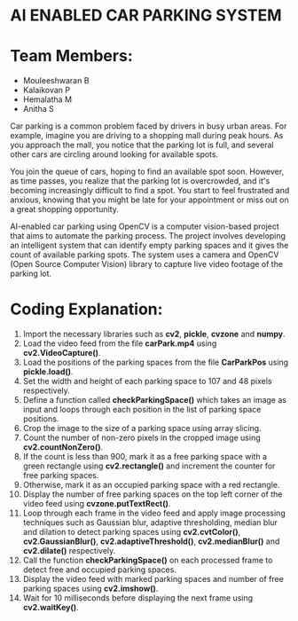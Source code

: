 # AI ENABLED CAR PARKING SYSTEM

# Team Members:
* Mouleeshwaran B
* Kalaikovan P
* Hemalatha M
* Anitha S


Car parking is a common problem faced by drivers in busy urban areas. For example, imagine you are driving to a shopping mall during peak hours. As you approach the mall, you notice that the parking lot is full, and several other cars are circling around looking for available spots.

You join the queue of cars, hoping to find an available spot soon. However, as time passes, you realize that the parking lot is overcrowded, and it's becoming increasingly difficult to find a spot. You start to feel frustrated and anxious, knowing that you might be late for your appointment or miss out on a great shopping opportunity.

AI-enabled car parking using OpenCV is a computer vision-based project that aims to automate the parking process. The project involves developing an intelligent system that can identify empty parking spaces and it gives the count of available parking spots. The system uses a camera and OpenCV (Open Source Computer Vision) library to capture live video footage of the parking lot.



# Coding Explanation: 
1. Import the necessary libraries such as **cv2**, **pickle**, **cvzone** and **numpy**.
2. Load the video feed from the file **carPark.mp4** using **cv2.VideoCapture()**.
3. Load the positions of the parking spaces from the file **CarParkPos** using **pickle.load()**.
4. Set the width and height of each parking space to 107 and 48 pixels respectively.
5. Define a function called **checkParkingSpace()** which takes an image as input and loops through each position in the list of parking space positions.
6. Crop the image to the size of a parking space using array slicing.
7. Count the number of non-zero pixels in the cropped image using **cv2.countNonZero()**.
8. If the count is less than 900, mark it as a free parking space with a green rectangle using **cv2.rectangle()** and increment the counter for free parking spaces.
9. Otherwise, mark it as an occupied parking space with a red rectangle.
10. Display the number of free parking spaces on the top left corner of the video feed using **cvzone.putTextRect()**.
11. Loop through each frame in the video feed and apply image processing techniques such as Gaussian blur, adaptive thresholding, median blur and dilation to detect parking spaces using **cv2.cvtColor()**, **cv2.GaussianBlur()**, **cv2.adaptiveThreshold()**, **cv2.medianBlur()** and **cv2.dilate()** respectively.
12. Call the function **checkParkingSpace()** on each processed frame to detect free and occupied parking spaces.
13. Display the video feed with marked parking spaces and number of free parking spaces using **cv2.imshow()**.
14. Wait for 10 milliseconds before displaying the next frame using **cv2.waitKey()**.


